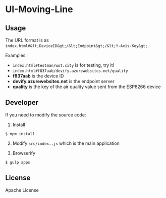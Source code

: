 # UI-Moving-Line

## Usage

The URL format is as ```index.html#&lt;DeviceID&gt;/&lt;Endpoint&gt;/&lt;Y-Axis-Key&gt;```.

Examples:

* ```index.html#testman/wot.city``` is for testing, try it!
* ```index.html#f837aab/devify.azurewebsites.net/quality```
 * **f837aab** is the device ID
 * **devify.azurewebsites.net** is the endpoint server
 * **quality** is the key of the air quality value sent from the ESP8266 device

## Developer

If you need to modify the source code:

1. Install

```
$ npm install
```

2. Modify ```src/index..js``` which is the main application

3. Browserify

```
$ gulp apps
```

## License

Apache License

